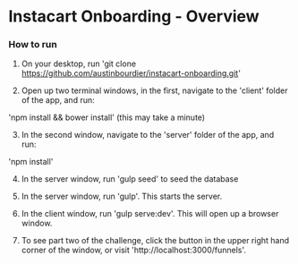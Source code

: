 <h1>Instacart Onboarding - Overview</h1>

<h3>How to run</h3>

1. On your desktop, run 'git clone https://github.com/austinbourdier/instacart-onboarding.git'

2. Open up two terminal windows, in the first, navigate to the 'client' folder of the app, and run:

'npm install && bower install' (this may take a minute)

3. In the second window, navigate to the 'server' folder of the app, and run:

'npm install'

4. In the server window, run 'gulp seed' to seed the database

5. In the server window, run 'gulp'. This starts the server.

6. In the client window, run 'gulp serve:dev'. This will open up a browser window.

7. To see part two of the challenge, click the button in the upper right hand corner of the window, or visit 'http://localhost:3000/funnels'.
